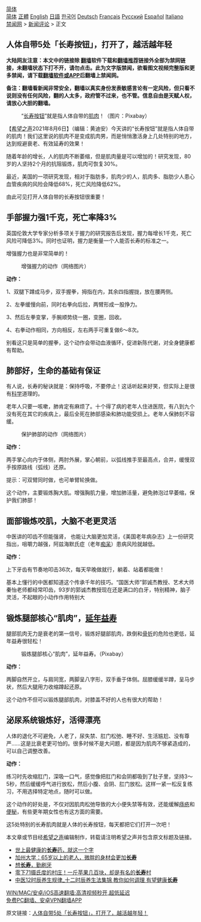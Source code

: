  <!-- 面包屑导航 --> <div class="breadcrumb"><!-- GTranslate: https://gtranslate.io/ -->  <div class="switcher notranslate">  <div class="selected">  <a href="#" onclick="return false;"> 简体</a>  </div>  <div class="option">  <a href="https://www.bannedbook.org" onclick="doGTranslate('zh-CN|zh-CN');jQuery('div.switcher div.selected a').html(jQuery(this).html());return false;" title="简体中文" class="nturl selected"> 简体</a>  <a href="https://www.bannedbook.org/zh-tw/" onclick="doGTranslate('zh-CN|zh-TW');jQuery('div.switcher div.selected a').html(jQuery(this).html());return false;" title="繁體中文" class="nturl"> 正體</a>  <a href="https://www.bannedbook.org/en/" onclick="doGTranslate('zh-CN|en');jQuery('div.switcher div.selected a').html(jQuery(this).html());return false;" title="English" class="nturl"> English</a>  <a href="https://www.bannedbook.org/ja/" onclick="doGTranslate('zh-CN|ja');jQuery('div.switcher div.selected a').html(jQuery(this).html());return false;" title="日本語" class="nturl"> 日語</a>  <a href="https://www.bannedbook.org/ko/" onclick="doGTranslate('zh-CN|ko');jQuery('div.switcher div.selected a').html(jQuery(this).html());return false;" title="한국어" class="nturl"> 한국어</a>  <a href="https://www.bannedbook.org/de/" onclick="doGTranslate('zh-CN|de');jQuery('div.switcher div.selected a').html(jQuery(this).html());return false;" title="Deutsch" class="nturl"> Deutsch</a>  <a href="https://www.bannedbook.org/fr/" onclick="doGTranslate('zh-CN|fr');jQuery('div.switcher div.selected a').html(jQuery(this).html());return false;" title="Français" class="nturl"> Français</a>  <a href="https://www.bannedbook.org/ru/" onclick="doGTranslate('zh-CN|ru');jQuery('div.switcher div.selected a').html(jQuery(this).html());return false;" title="Русский" class="nturl"> Русский</a>  <a href="https://www.bannedbook.org/es/" onclick="doGTranslate('zh-CN|es');jQuery('div.switcher div.selected a').html(jQuery(this).html());return false;" title="Español" class="nturl"> Español</a>  <a href="https://www.bannedbook.org/it/" onclick="doGTranslate('zh-CN|it');jQuery('div.switcher div.selected a').html(jQuery(this).html());return false;" title="Italiano" class="nturl"> Italiano</a>  </div>  </div>      <div class='breadcrumb-sub'><!-- Breadcrumb NavXT 6.3.0 --> <a href="https://www.bannedbook.org/" class="home">禁闻网</a> &gt; <a href="https://www.bannedbook.org/bnews/comments/" class="category">新闻评论</a> &gt; 正文</div></div><h2>人体自带5处「长寿按钮」，打开了，越活越年轻</h2> <p class="notice"><b>大陆网友注意：本文中的链接除 <a href="https://github.com/bannedbook/fanqiang" >翻墙</a>软件下载和<a href="https://github.com/killgcd/justmysocks/blob/master/README.md">翻墙推荐</a>链接外全部为禁网链接，未翻墙状态下打不开，请勿点击。此为文字版禁闻，欲看图文视频完整版和更多禁闻，请下载<a href="https://github.com/bannedbook/fanqiang">翻墙软件或APP</a>后翻墙上禁闻网。</p><p>备注：翻墙看新闻非常安全，翻墙以真实身份发表敏感言论有一定风险，但只看不说则没有任何风险，翻的人太多，政府管不过来，也不管。信息自由是天赋人权，请放心大胆的翻墙。</b></p>  <div class="entry"> <figure><figcaption>“<a href="https://www.bannedbook.org/bnews/tag/%e9%95%bf%e5%af%bf/" class="st_tag internal_tag" rel="tag" title="标签 长寿 下的日志">长寿</a><a href="https://www.bannedbook.org/bnews/tag/%E6%8C%89%E9%92%AE/" class="st_tag internal_tag" rel="tag" title="标签 按钮 下的日志">按钮</a>”就是指人体自带的<a href="https://www.bannedbook.org/bnews/tag/%e8%82%8c%e8%82%89/" class="st_tag internal_tag" rel="tag" title="标签 肌肉 下的日志">肌肉</a>！（图片：Pixabay）</figcaption></figure> <p>【<span class='wp_keywordlink_affiliate'><a href="https://www.soundofhope.org" title="希望之声" target="_blank">希望之声</a></span>2021年8月6日】（编辑：黄迪安）今天讲的“长寿按钮”就是指人体自带的肌肉！我们这里说的肌肉不是变成肌肉男，而是悄悄激活身上几处特别的地方，达到规避衰老、有效延寿的效果！</p> <p>随着年龄的增长，人的肌肉不断萎缩，但是肌肉量是可以增加的！研究发现，80岁的人坚持2个月的抗阻锻炼，肌肉可恢复30%。</p> <p>最近，美国的一项研究发现，相对于脂肪多，肌肉少的人，肌肉多、脂肪少人患心血管疾病的风险会降低68%，死亡风险降低62%。</p> <p>由此可见打开人体自带的长寿按钮很重要！</p> <h2><strong>手部握力强1千克，死亡率降3%</strong></h2> <p>英国伦敦大学专家分析多项关于握力的研究报告后发现，握力每增长1千克，死亡风险可降低3%。同时也证明，握力是衡量一个人能否长寿的标准之一。</p> <p>增强握力也是非常简单的！</p> <figure><figcaption> 增强握力的动作（网络图片）</figcaption></figure> <p><strong>动作：</strong></p> <p>1、双腿下蹲成马步，双手握拳，拇指在内，其余四指握拢，放在腰两侧。</p>  <p>2、左拳缓慢向前，同时右拳向后拉，两臂形成一股挣力。</p> <p>3、然后左拳变掌，手腕顺势绕一圈，变圈，回收。</p> <p>4、右拳动作相同，方向相反，左右两手可重复做6～8次。</p> <p>别看这只是简单的握拳，这个动作会带动血液循环，促进新陈代谢，对全身健康都有帮助。</p> <h2><strong>肺部好，生命的基础有保证</strong></h2> <p>有人说，长寿的秘诀就是：保持呼吸，不要停止！这话听起来好笑，但实际上是很有<span class='wp_keywordlink'><a href="https://www.bannedbook.org/forum11/topic309.html" title="禁片：“科学”的棍子" target="_blank">科学</a></span>道理的。</p> <p>老年人只要一咳嗽，肺肯定有麻烦了。十个得了病的老年人住进医院，有八到九个没有死在其它的疾病上，最后全死在肺部感染和肺功能受损上。老年人保肺刻不容缓。</p> <figure><figcaption> 保护肺部的动作（网络图片）</figcaption></figure> <p><strong>动作：</strong></p> <p>两手掌心向内于体侧，两肘外展，掌心朝前，以弧线推手至最高点，合并，缓慢双手按原路线（弧线）还原。</p>  <p>提示：可双臂同时做，也可单臂轮换做。</p> <p>这个动作，主要锻炼胸大肌。增强胸肌力量，增加肺活量，避免肺泡过早萎缩，保护我们肺部！</p> <h2><strong>面部锻炼咬肌，大脑不老更灵活</strong></h2> <p>中医讲的叩齿不但能强肾， 也能让大脑更加灵活，《美国老年病杂志》上一份研究指出，咀嚼力越强，阿兹海默氏症（老年<a href="https://www.bannedbook.org/bnews/tag/%E7%97%B4%E5%91%86/" class="st_tag internal_tag" rel="tag" title="标签 痴呆 下的日志">痴呆</a>）患病风险就越低。</p> <p><strong>动作：</strong></p> <p>上下牙齿有节奏地叩击36次，每天早晚做就行，躺着、站着都能做！</p> <p>基本上懂行的中医都知道这个传承千年的技巧。“国医大师”郭诚杰教授、艺术大师秦怡老师都经常叩齿，93岁的郭诚杰教授现在还是满口的白牙，特别精神，脑子灵活，不起眼的小动作作用特别大</p> <h2><strong>锻炼腿部核心“肌肉”，<a href="https://www.bannedbook.org/bnews/tag/%e5%bb%b6%e5%b9%b4%e7%9b%8a%e5%af%bf/" class="st_tag internal_tag" rel="tag" title="标签 延年益寿 下的日志">延年益寿</a></strong></h2> <p>腿部肌肉无力是衰老的第一信号，锻炼好腿部肌肉，跌倒和<a href="https://www.bannedbook.org/bnews/tag/%E9%AA%A8%E6%8A%98/" class="st_tag internal_tag" rel="tag" title="标签 骨折 下的日志">骨折</a>的危险也更低，延年益寿很轻松！</p> <figure><figcaption> 锻炼腿部核心“肌肉”，延年益寿。（Pixabay）</figcaption></figure> <p><strong>动作：</strong></p>  <p>两脚自然开立，与肩同宽，两脚呈八字形，双手垂于体侧。屈膝缓缓半蹲，呈马步状，然后大腿用力收缩蹲起还原。</p> <p>这个动作不但可以锻炼腿部肌肉，对膝盖不好的人也有很大的帮助！</p> <h2><strong>泌尿系统锻炼好，活得漂亮</strong></h2> <p>人体的退化不可避免，人老了，尿失禁、肛门松弛、睡不好、生活尴尬、没有尊严……这是比衰老更可怕的。很多时候不是大问题，都是因为肌肉不够紧造成的，可以自己调整改善。</p> <p><strong>动作：</strong></p> <p>练习时先收缩肛门，深吸一口气，感觉像把肛门和会阴都吸到了肚子里，坚持3～5秒，然后缓缓呼气进行放松，然后小腹、会阴、肛门放松。这样一紧一松反复练习，不用选择特定地点，随时可以做。</p> <p>这个动作的好处是，不仅对因肌肉松弛导致的大小便失禁等有效，还能缓解<a href="https://www.bannedbook.org/bnews/tag/%e7%97%94%e7%96%ae/" class="st_tag internal_tag" rel="tag" title="标签 痔疮 下的日志">痔疮</a>和<a href="https://www.bannedbook.org/bnews/tag/%e4%be%bf%e7%a7%98/" class="st_tag internal_tag" rel="tag" title="标签 便秘 下的日志">便秘</a>，有些更年期女性也有这方面的需要。</p> <p>这5处特别的长寿肌肉就是人体的长寿按钮，每天都把它们打开一次吧！</p> <p>本文章或节目经<a href="https://www.bannedbook.org/bnews/tag/%e5%b8%8c%e6%9c%9b%e4%b9%8b%e5%a3%b0/" class="st_tag internal_tag" rel="tag" title="标签 希望之声 下的日志">希望之声</a>编辑制作，转载请注明希望之声并包含原文标题及链接。 </p>  <ul class='op-related-articles' title='相关阅读'> <li><a href='https://www.bannedbook.org/bnews/funmedia/20210806/1601225.html' target='_blank'>世上最健康的<b>长寿</b>药，就这一个字</a></li> <li><a href='https://www.bannedbook.org/bnews/comments/20210805/1600952.html' target='_blank'>加州大学：65岁以上的老人，微胖的身材会更加<b>长寿</b></a></li> <li><a href='https://www.bannedbook.org/bnews/comments/20210805/1600670.html' target='_blank'>想<b>长寿</b>，勤刷牙</a></li> <li><a href='https://www.bannedbook.org/bnews/funmedia/20210804/1599921.html' target='_blank'>零下71摄氏度的村庄！一斤苹果几百块，却是有名的<b>长寿</b>村</a></li> <li><a href='https://www.bannedbook.org/bnews/health/20210803/1599231.html' target='_blank'>中医12时辰养生规律_十二时辰养生法集锦 教你如何调理 有望健康<b>长寿</b></a></li> </ul> <p class="texttj"> <a href="https://github.com/bannedbook/fanqiang/wiki/V2ray%E6%9C%BA%E5%9C%BA" target="_blank">WIN/MAC/安卓/iOS高速翻墙:高清视频秒开,超低延迟</a><br/> <a href="https://github.com/bannedbook/fanqiang/wiki/%E7%A6%81%E9%97%BB%E7%BD%91%E5%AE%89%E5%8D%93%E7%BF%BB%E5%A2%99%E6%96%B0%E9%97%BBAPP" target="_blank">免费PC翻墙、安卓VPN翻墙APP</a></p><p>原文链接：<a class="src_link"  href="https://www.soundofhope.org/post/252477" target="_blank">人体自带5处「长寿按钮」，打开了，越活越年轻！</a></p><a name='sharetosocial'></a>  <div style="margin-bottom:5px;padding-bottom:5px;clear:both"> <div id="archive-pix-1" class="banner-ads"> <!-- AuctionX Display platform tag START --> <div id="26318x728x90x621x_ADSLOT2" clicktrack="%%CLICK_URL_ESC%%"></div> <!-- AuctionX Display platform tag END --> </div> <div id="archive-pix-2" class="banner-ads"> <!-- AuctionX Display platform tag START --> <div id="26315x300x250x621x_ADSLOT2" clicktrack="%%CLICK_URL_ESC%%"></div> <!-- AuctionX Display platform tag END --> </div> </div>  <div id="archive-pix-1" class="banner-ads"> <!-- AuctionX Display platform tag START --> <div id="26318x728x90x621x_ADSLOT3" clicktrack="%%CLICK_URL_ESC%%"></div> <!-- AuctionX Display platform tag END --> </div> </div><!--END ENTRY--> 